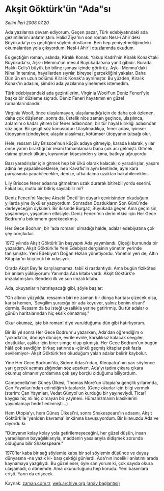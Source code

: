 # Akşit Göktürk'ün "Ada"sı

*Selim İleri 2008.07.20*

<tr><td class="metin" colspan="2" style="padding-top: 20px; padding-left: 5px; padding-right: 10px;">Ada yazılarına devam ediyorum. Geçen pazar, Türk edebiyatındaki ada gezintilerimi anlatmıştım. Halid Ziya'nın son romanı Nesl-i Ahir'deki Büyükada'yı es geçtiğimi söyledi dostlarım. Ben hep yeniyetmeliğimdeki okumalardan yola çıkıyordum. Nesl-i Ahir'i otuzlarımda okudum.</td></tr><tr><td class="metin" colspan="2" style="padding-top: 20px; padding-left: 5px; padding-right: 10px;"><p>Es geçtiğim roman, aslında, Kiralık Konak. Yakup Kadri'nin Kiralık Konak'taki Büyükada'sı, Aşk-ı Memnu'un mesut Büyükada'sına yanıt gibidir. Burada Hakkı Celis'i büyük bir bilinç ışıması içinde görürüz. Aşk-ı Memnu'daki Nihal'in tersine, hayallerden sıyrılır, bireysel gerçekliğini yakalar. Daha Dün'ün en uzun bölümü Kiralık Konak'a ayrılmıştır. Bu yüzden, Kiralık Konak'ın adasını, şimdiki ada yazılarına yinelemek istemedim.
<p>Türk edebiyatındaki ada gezintilerim, Virginia Woolf'un Deniz Feneri'yle başka bir düzleme sıçradı. Deniz Feneri hayatımın en güzel romanlarındandır.
<p>Virginia Woolf, önce ulaşılamayan, ulaşılamadığı için de daha çok özlenen, daha çok düşlenen, sonra da, üstelik nice zaman geçince, ulaşılınca, anlamını o kadar yitiren bir fener adasından, bir tür hayal kırıklığı adasından söz açar. Bir gelgit söz konusudur: Ulaşılmadıkça, fener adası, iyimser ütopyanın izindeyken; ulaşılır ulaşılmaz, kötümser ütopyanın tutsağı olur.
<p>Hele, ressam Lily Briscoe'nun küçük adaya gitmeyip, karada kalarak, yıllar önce yarım bıraktığı bir resmi tamamlaması bana çok acı gelmişti. Gitmek, daima gitmek ülküm, kıyısından köşesinden yıkıma, batkıya uğruyordu.
<p>Bazı yaradılışlar için gitmek hep bir ülkü olarak kalacak; o yaradılışlar, yaşam adına ne yapabileceklerse, hep Kavafis'in aynı kentinde, aynı kara parçasında yapabilecekler, denize, ufka daima uzaktan bakabilecekler...
<p>Lily Briscoe fener adasına gitmekten uzak durarak bitirebiliyordu eserini. Fakat bu, mutlu bir bitiriş sayılabilir mi?
<p>Deniz Feneri'ni Naciye Akseki Öncül'ün duyarlı çevirisinden okuduğum yıllarda yine öyküler yazıyordum. Sonradan Dostlukların Son Günü'nde derleyeceğim öyküleri. Bir ikisinde Burgaz, Büyükada geçer. Ama geçmişin, yaşanmışın, yaşantının etkisiyle. Deniz Feneri'nin derin etkisi için Her Gece Bodrum'u beklemem gerekecekmiş.
<p>Her Gece Bodrum, bir 'ada romanı' olmadığı halde, adalar edebiyatına çok şey borçludur.
<p>1973 yılında Akşit Göktürk'ün başyapıtı Ada yayımlandı. Çiçeği burnunda bir yazardım. Akşit Göktürk'le Yeni Edebiyat dergisinin yönetim yerinde tanışmıştık. Yeni Edebiyat'ı Doğan Hızlan yönetiyordu. Yönetim yeri de, Altın Kitaplar'ın küçücük bir odasıydı.
<p>Orada Akşit Bey'le karşılaşmamız, tabiî ki rastlantıydı. Ama bugün fizikötesi bir anlam yüklüyorum: Yanımda Ada kitabı vardı. Akşit Göktürk'e imzalatmıştım. Bendeki ilk ve son imzalı kitabı.
<p>Ada, okuyanların hatırlayacağı gibi, şöyle başlar:
<p>"On altıncı yüzyılda, ressamın biri ne zaman bir dünya haritası çizecek olsa, karısı hemen, 'Sevgilim şuracığa bir ada koyuver, yalnız benim olsun!' dermiş. Ressam da bu isteği uysallıkla yerine getirirmiş. Bu tür adalar o günün haritalarından hiç eksik olmazmış."
<p>Okur okumaz, işte bir roman! diye vurulduğumu dün gibi hatırlıyorum.
<p>Bir iki yıl sonra Her Gece Bodrum'u yazarken, Ada'dan öğrendiğim o 'yokada'lar, dönüşe dönüşe, evrile evrile, karşılıksız kalacak sevgiler, dostluklar, aşklar için birer simge olup çıkmıştı. Her Gece Bodrum'un bugün hâlâ çok sevdiğim birkaç satırında -çünkü geçmiş kitaplar pek fazla sevilemiyor- Akşit Göktürk'ten okuduğum yalan adalar belirir kaybolur.
<p>Yine Her Gece Bodrum'da, Sidere Adası'ndan, Kleopatra'nın yarı söylence yarı gerçek acımasızlığından söz açarken, Ada'yı tadını çıkara çıkara okumuş olmanın yordamına çok şey borçlu olduğumu biliyordum.
<p>Campenella'nın Güneş Ülkesi, Thomas More'un Utopia'sı gençlik yıllarımda, Çan Yayınları'ndan edindiğim kitaplardır. (Genç okurlar için bilgi vermek isterim: Çan Yayınları, Vedat Günyol'un kurduğu bir yayıneviydi. Ticarî kaygısı hiç mi hiç olmayan bir yayınevi. Hümanizmanın klasiklerini yayımlamayı hedef edinmişti...)
<p>Hem Utopia'yı, hem Güneş Ülkesi'ni, sonra Shakespeare'in adasını, Akşit Göktürk'le 'yeniden kavrama' imkânına kavuşuyordum. Bir kılavuzdu Ada ve diyordu ki:
<p>"Dünyanın kolay kolay yola getirilemeyeceğini, her güzel düşün, insan yaradılışının bayağılıklarıyla, maddenin yasalarıyla didişmek zorunda olduğunu bilir Shakespeare."
<p>1970'ler kaba bir sağ söylemle kaba bir sol söylemin düşünce ve duyuş dünyasına -ne yazık ki- başı çektiği günlerdi. Ada'nın incelikli anlatımı arada kaynamaya yazgılıydı. Bu güzel eser, öyle sanıyorum ki, çok sayıda okura ulaşamadı, o dönemde. Ama okunurluğunu hep korudu. Yeni basımlara erişti. Yarın da erişecek.<br/></p></p></p></p></p></p></p></p></p></p></p></p></p></p></p></p></p></p></p></td></tr>

Kaynak: [zaman.com.tr](http://zaman.com.tr/yazar.do?yazino=716277), [web.archive.org (arşiv bağlantısı)](http://web.archive.org/web/20080828205542/http://www.zaman.com.tr:80/yazar.do?yazino=716277)
